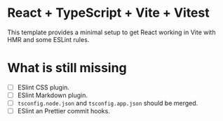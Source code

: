 # React + TypeScript + Vite + Vitest

This template provides a minimal setup to get React working in Vite with HMR and some ESLint rules.

# What is still missing

- [ ] ESlint CSS plugin.  
- [ ] ESlint Markdown plugin.  
- [ ] `tsconfig.node.json` and `tsconfig.app.json` should be merged.  
- [ ] ESlint an Prettier commit hooks. 
